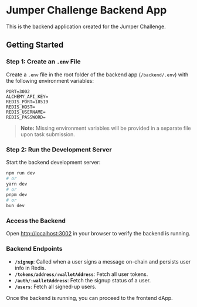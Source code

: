 # Jumper Challenge Backend App

This is the backend application created for the Jumper Challenge.

## Getting Started

### Step 1: Create an `.env` File

Create a `.env` file in the root folder of the backend app (`/backend/.env`) with the following environment variables:

```env
PORT=3002
ALCHEMY_API_KEY=
REDIS_PORT=18519
REDIS_HOST=
REDIS_USERNAME=
REDIS_PASSWORD=
```

> **Note:** Missing environment variables will be provided in a separate file upon task submission.

### Step 2: Run the Development Server

Start the backend development server:

```bash
npm run dev
# or
yarn dev
# or
pnpm dev
# or
bun dev
```

### Access the Backend

Open [http://localhost:3002](http://localhost:3002) in your browser to verify the backend is running.

### Backend Endpoints

- **`/signup`**: Called when a user signs a message on-chain and persists user info in Redis.
- **`/tokens/address/:walletAddress`**: Fetch all user tokens.
- **`/auth/:walletAddress`**: Fetch the signup status of a user.
- **`/users`**: Fetch all signed-up users.

Once the backend is running, you can proceed to the frontend dApp.
